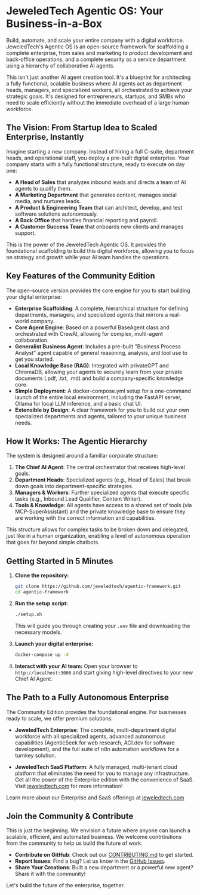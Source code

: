# JeweledTech Agentic OS: Your Business-in-a-Box

Build, automate, and scale your entire company with a digital workforce. JeweledTech's Agentic OS is an open-source framework for scaffolding a complete enterprise, from sales and marketing to product development and back-office operations, and a complete security as a service department using a hierarchy of collaborative AI agents.

This isn't just another AI agent creation tool. It's a blueprint for architecting a fully functional, scalable business where AI agents act as department heads, managers, and specialized workers, all orchestrated to achieve your strategic goals. It's designed for entrepreneurs, startups, and SMBs who need to scale efficiently without the immediate overhead of a large human workforce.

## The Vision: From Startup Idea to Scaled Enterprise, Instantly

Imagine starting a new company. Instead of hiring a full C-suite, department heads, and operational staff, you deploy a pre-built digital enterprise. Your company starts with a fully functional structure, ready to execute on day one:

- **A Head of Sales** that analyzes inbound leads and directs a team of AI agents to qualify them.
- **A Marketing Department** that generates content, manages social media, and nurtures leads.
- **A Product & Engineering Team** that can architect, develop, and test software solutions autonomously.
- **A Back Office** that handles financial reporting and payroll.
- **A Customer Success Team** that onboards new clients and manages support.

This is the power of the JeweledTech Agentic OS. It provides the foundational scaffolding to build this digital workforce, allowing you to focus on strategy and growth while your AI team handles the operations.

## Key Features of the Community Edition

The open-source version provides the core engine for you to start building your digital enterprise:

- **Enterprise Scaffolding**: A complete, hierarchical structure for defining departments, managers, and specialized agents that mirrors a real-world company.
- **Core Agent Engine**: Based on a powerful BaseAgent class and orchestrated with CrewAI, allowing for complex, multi-agent collaboration.
- **Generalist Business Agent**: Includes a pre-built "Business Process Analyst" agent capable of general reasoning, analysis, and tool use to get you started.
- **Local Knowledge Base (RAG)**: Integrated with privateGPT and ChromaDB, allowing your agents to securely learn from your private documents (.pdf, .txt, .md) and build a company-specific knowledge core.
- **Simple Deployment**: A docker-compose.yml setup for a one-command launch of the entire local environment, including the FastAPI server, Ollama for local LLM inference, and a basic chat UI.
- **Extensible by Design**: A clear framework for you to build out your own specialized departments and agents, tailored to your unique business needs.

## How It Works: The Agentic Hierarchy

The system is designed around a familiar corporate structure:

1. **The Chief AI Agent**: The central orchestrator that receives high-level goals.
2. **Department Heads**: Specialized agents (e.g., Head of Sales) that break down goals into department-specific strategies.
3. **Managers & Workers**: Further specialized agents that execute specific tasks (e.g., Inbound Lead Qualifier, Content Writer).
4. **Tools & Knowledge**: All agents have access to a shared set of tools (via MCP-SuperAssistant) and the private knowledge base to ensure they are working with the correct information and capabilities.

This structure allows for complex tasks to be broken down and delegated, just like in a human organization, enabling a level of autonomous operation that goes far beyond simple chatbots.

## Getting Started in 5 Minutes

1. **Clone the repository:**
   ```bash
   git clone https://github.com/jeweledtech/agentic-framework.git
   cd agentic-framework
   ```

2. **Run the setup script:**
   ```bash
   ./setup.sh
   ```
   This will guide you through creating your `.env` file and downloading the necessary models.

3. **Launch your digital enterprise:**
   ```bash
   docker-compose up -d
   ```

4. **Interact with your AI team:**
   Open your browser to `http://localhost:3000` and start giving high-level directives to your new Chief AI Agent.

## The Path to a Fully Autonomous Enterprise

The Community Edition provides the foundational engine. For businesses ready to scale, we offer premium solutions:

- **JeweledTech Enterprise**: The complete, multi-department digital workforce with all specialized agents, advanced autonomous capabilities (AgenticSeek for web research, ACI.dev for software development), and the full suite of n8n automation workflows for a turnkey solution.

- **JeweledTech SaaS Platform**: A fully managed, multi-tenant cloud platform that eliminates the need for you to manage any infrastructure. Get all the power of the Enterprise edition with the convenience of SaaS. Visit [jeweledtech.com](https://jeweledtech.com) for more information!

Learn more about our Enterprise and SaaS offerings at [jeweledtech.com](https://jeweledtech.com)

## Join the Community & Contribute

This is just the beginning. We envision a future where anyone can launch a scalable, efficient, and automated business. We welcome contributions from the community to help us build the future of work.

- **Contribute on GitHub**: Check out our [CONTRIBUTING.md](CONTRIBUTING.md) to get started.
- **Report Issues**: Find a bug? Let us know in the [GitHub Issues](https://github.com/jeweledtech/agentic-framework/issues).
- **Share Your Creations**: Built a new department or a powerful new agent? Share it with the community!

Let's build the future of the enterprise, together.